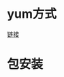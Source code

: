 # yum方式

[链接](https://blog.csdn.net/a704397849/article/details/103809206?utm_medium=distribute.pc_relevant.none-task-blog-BlogCommendFromMachineLearnPai2-2.channel_param&depth_1-utm_source=distribute.pc_relevant.none-task-blog-BlogCommendFromMachineLearnPai2-2.channel_param)
# 包安装
